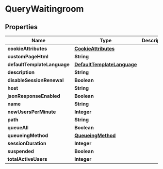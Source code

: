 # QueryWaitingroom

## Properties
Name | Type | Description | Notes
------------ | ------------- | ------------- | -------------
**cookieAttributes** | [**CookieAttributes**](CookieAttributes.md) |  |  [optional]
**customPageHtml** | **String** |  |  [optional]
**defaultTemplateLanguage** | [**DefaultTemplateLanguage**](DefaultTemplateLanguage.md) |  |  [optional]
**description** | **String** |  |  [optional]
**disableSessionRenewal** | **Boolean** |  |  [optional]
**host** | **String** |  | 
**jsonResponseEnabled** | **Boolean** |  |  [optional]
**name** | **String** |  | 
**newUsersPerMinute** | **Integer** |  | 
**path** | **String** |  |  [optional]
**queueAll** | **Boolean** |  |  [optional]
**queueingMethod** | [**QueueingMethod**](QueueingMethod.md) |  |  [optional]
**sessionDuration** | **Integer** |  |  [optional]
**suspended** | **Boolean** |  |  [optional]
**totalActiveUsers** | **Integer** |  | 
